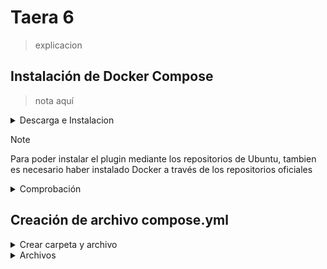 # Taera 6

>explicacion

## Instalación de Docker Compose 

>nota aquí

<details>
 <summary>Descarga e Instalacion</summary>
<br>

- Instalación mediante repositorio
  
```bash
sudo apt install docker-compose
```

- Instalación manual
  
```bash
# Define la ubicación de la configuracion de Docker
DOCKER_CONFIG=${DOCKER_CONFIG:-$HOME/.docker}

# Crea la carpeta cli-plugins en el directorio de configuración de Docker
mkdir -p $DOCKER_CONFIG/cli-plugins

# Descarga la versión mas reciente de compose
curl -SL https://github.com/docker/compose/releases/download/v2.29.6/docker-compose-linux-x86_64 -o $DOCKER_CONFIG/cli-plugins/docker-compose
```
---
</details>

> [!NOTE]
> Para poder instalar el plugin mediante los repositorios de Ubuntu, tambien es necesario haber instalado Docker a través de los repositorios oficiales

<details>
 <summary>Comprobación</summary>
<br>

```bash
docker compose version
```

![Comprobación de Compose](/img/Comprobación_Compose.png)

>Salida por consola esperada ↑

</details>

## Creación de archivo compose.yml

<details>
 <summary>Crear carpeta y archivo</summary>
<br>

```bash
# Montar una carpeta para almacenar el archivo compose.yml
mkdir composePS

# Colocarse en la carpeta recien creada
cd composePS

# Creación del archivo compose.yml
nano docker-compose.yml
```
 
</details>

<details>
 <summary>Archivos</summary>
<br>

```bash
services:

 db:
   image: mariadb
   restart: no
   environment:
     MYSQL_ROOT_PASSWORD: admin
     MYSQL_DATABASE: prestashop
     MYSQL_USER: userPS
     MYSQL_PASSWORD: pwdPS
   ports:
     - "3306:3306"

 prestashop:
   depends_on:
     - db
   image: prestashop/prestashop:8-apache
   ports:
     - "7080:80"
   restart: no
   environment:
     DB_HOST: db
     DB_USER: userPS
     DB_PASSWORD: pwdPS
     DB_NAME: prestashop
```

</details>
